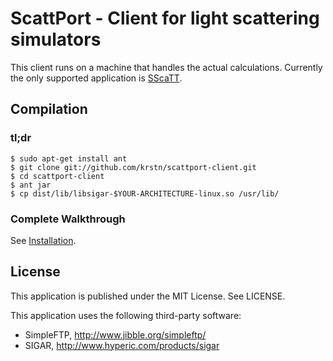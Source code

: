 ScattPort - Client for light scattering simulators
========================================================

This client runs on a machine that handles the actual calculations.
Currently the only supported application is [SScaTT][sscatt].

[sscatt]: http://www.scattport.org/index.php/programs-menu/generalized-multipole-menu/50-sscatt-program "Superellipsoid Scattering Tool"

Compilation
------------

### tl;dr

    $ sudo apt-get install ant
    $ git clone git://github.com/krstn/scattport-client.git
    $ cd scattport-client
    $ ant jar
    $ cp dist/lib/libsigar-$YOUR-ARCHITECTURE-linux.so /usr/lib/

### Complete Walkthrough

See [Installation][installation].

[installation]: https://github.com/kheiken/scattport-client/wiki/Installation "Installation"

License
-------

This application is published under the MIT License. See LICENSE.

This application uses the following third-party software:

* SimpleFTP, http://www.jibble.org/simpleftp/
* SIGAR, http://www.hyperic.com/products/sigar

